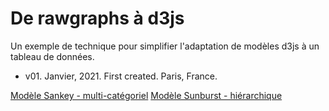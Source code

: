 # De rawgraphs à d3js

Un exemple de technique pour simplifier l'adaptation de modèles d3js à un tableau de données.

- v01. Janvier, 2021. First created. Paris, France.

[Modèle Sankey - multi-catégoriel](http://ereyes.github.io/de_rawgraphs_a_d3js/sankey.html)
[Modèle Sunburst - hiérarchique](http://ereyes.github.io/de_rawgraphs_a_d3js/sunburst.html)
